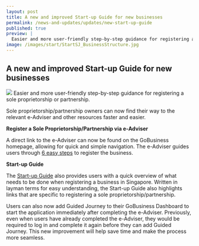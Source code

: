 ```yaml
---
layout: post
title: A new and improved Start-up Guide for new businesses
permalink: /news-and-updates/updates/new-start-up-guide
published: true
preview: |
  Easier and more user-friendly step-by-step guidance for registering a sole proprietorship or partnership.
image: /images/start/StartSJ_BusinessStructure.jpg
---
```


## A new and improved Start-up Guide for new businesses

![](/images/start/StartSJ_BusinessStructure.jpg)
Easier and more user-friendly step-by-step guidance for registering a sole proprietorship or partnership.

Sole proprietorship/partnership owners can now find their way to the relevant e-Adviser and other resources faster and easier.

**Register a Sole Proprietorship/Partnership via e-Adviser**

A direct link to the e-Adviser can now be found on the GoBusiness homepage, allowing for quick and simple navigation. The e-Adviser guides users through [6 easy steps](https://www.youtube.com/watch?v=hq1McYEo8Rg) to register the business.

**Start-up Guide**

The [Start-up Guide](https://govtech-gobusiness-main-staging.netlify.app/start-a-business/?src=topnav) also provides users with a quick overview of what needs to be done when registering a business in Singapore. Written in layman terms for easy understanding, the Start-up Guide also highlights links that are specific to registering a sole proprietorship/partnership.

Users can also now add Guided Journey to their GoBusiness Dashboard to start the application immediately after completing the e-Adviser. Previously, even when users have already completed the e-Adviser, they would be required to log in and complete it again before they can add Guided Journey. This new improvement will help save time and make the process more seamless.

